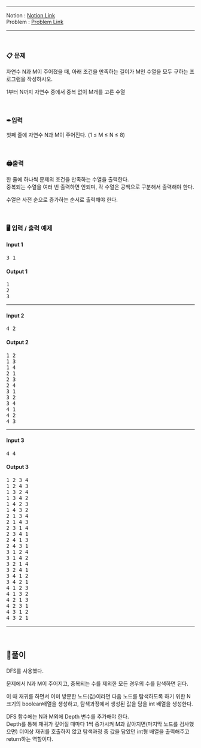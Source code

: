 
***
Notion : [Notion Link](https://west-pineapple-c4d.notion.site/N-M-1-9cd76a62df2b48e2b87365cdb9e11a1c)  
Problem : [Problem Link](https://www.acmicpc.net/problem/15649)
***



<br/>

### 📋 문제

자연수 N과 M이 주어졌을 때, 아래 조건을 만족하는 길이가 M인 수열을 모두 구하는 프로그램을 작성하시오.  

1부터 N까지 자연수 중에서 중복 없이 M개를 고른 수열  

<br/>

### ✒입력

첫째 줄에 자연수 N과 M이 주어진다. (1 ≤ M ≤ N ≤ 8)  

<br/>

### 🖨출력

한 줄에 하나씩 문제의 조건을 만족하는 수열을 출력한다.  
중복되는 수열을 여러 번 출력하면 안되며, 각 수열은 공백으로 구분해서 출력해야 한다.  

수열은 사전 순으로 증가하는 순서로 출력해야 한다.  

<br/>

### 🖥 입력 / 출력 예제

#### Input 1
<pre>
3 1
</pre>

#### Output 1
<pre>
1
2
3
</pre>

***

#### Input 2
<pre>
4 2
</pre>

#### Output 2
<pre>
1 2
1 3
1 4
2 1
2 3
2 4
3 1
3 2
3 4
4 1
4 2
4 3
</pre>

***

#### Input 3
<pre>
4 4
</pre>

#### Output 3
<pre>
1 2 3 4
1 2 4 3
1 3 2 4
1 3 4 2
1 4 2 3
1 4 3 2
2 1 3 4
2 1 4 3
2 3 1 4
2 3 4 1
2 4 1 3
2 4 3 1
3 1 2 4
3 1 4 2
3 2 1 4
3 2 4 1
3 4 1 2
3 4 2 1
4 1 2 3
4 1 3 2
4 2 1 3
4 2 3 1
4 3 1 2
4 3 2 1
</pre>

***

<br/>

## 🌈풀이

DFS를 사용했다.  

문제에서 N과 M이 주어지고, 중복되는 수를 제외한 모든 경우의 수를 탐색하면 된다.  

이 때 재귀를 하면서 이미 방문한 노드(값)이라면 다음 노드를 탐색하도록 하기 위한 N크기의 boolean배열을 생성하고, 탐색과정에서 생성된 값을 담을 int 배열을 생성한다.  

DFS 함수에는 N과 M외에 Depth 변수를 추가해야 한다.  
Depth를 통해 재귀가 깊어질 때마다 1씩 증가시켜 M과 같아지면(마지막 노드를 검사했으면) 더이상 재귀를 호출하지 않고 탐색과정 중 값을 담았던 int형 배열을 출력해주고 return하는 역할이다.  
